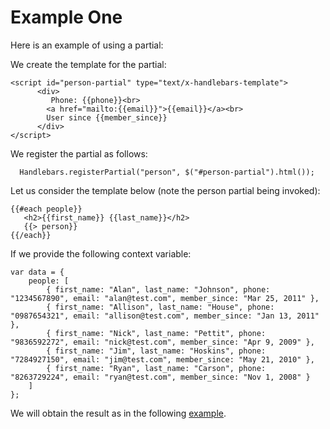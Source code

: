 # Example One

Here is an example of using a partial:

We create the template for the partial:

~~~
<script id="person-partial" type="text/x-handlebars-template">
      <div>
         Phone: {{phone}}<br>
        <a href="mailto:{{email}}">{{email}}</a><br>
        User since {{member_since}}
      </div>
</script>
~~~

We register the partial as follows:

~~~
  Handlebars.registerPartial("person", $("#person-partial").html());
~~~


Let us consider the template below (note the person partial being invoked):

~~~
{{#each people}}
   <h2>{{first_name}} {{last_name}}</h2>
   {{> person}}
{{/each}}
~~~

If we provide the following context variable:

~~~
var data = {
    people: [
        { first_name: "Alan", last_name: "Johnson", phone: "1234567890", email: "alan@test.com", member_since: "Mar 25, 2011" },
        { first_name: "Allison", last_name: "House", phone: "0987654321", email: "allison@test.com", member_since: "Jan 13, 2011" },
        { first_name: "Nick", last_name: "Pettit", phone: "9836592272", email: "nick@test.com", member_since: "Apr 9, 2009" },
        { first_name: "Jim", last_name: "Hoskins", phone: "7284927150", email: "jim@test.com", member_since: "May 21, 2010" },
        { first_name: "Ryan", last_name: "Carson", phone: "8263729224", email: "ryan@test.com", member_since: "Nov 1, 2008" }
    ]
};
~~~

We will obtain the result as in the following <a href ="archives/examples/example1.html" target="_blank">example</a>.
